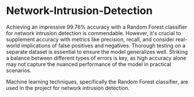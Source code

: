 # Network-Intrusion-Detection
Achieving an impressive 99.76% accuracy with a Random Forest classifier for network intrusion detection is commendable. However, it's crucial to supplement accuracy with metrics like precision, recall, and consider real-world implications of false positives and negatives. Thorough testing on a separate dataset is essential to ensure the model generalizes well. Striking a balance between different types of errors is key, as high accuracy alone may not capture the nuanced performance of the model in practical scenarios.

Machine learning techniques, specifically the Random Forest classifier, are used in the project for network intrusion detection.






